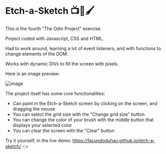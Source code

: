 # Etch-a-Sketch 📺🎨🖌️

This is the fourth "The Odin Project" exercise.

Project coded with Javascript, CSS and HTML.

Had to work around, learning a lot of event listeners, and with functions to change elements of the DOM.

Works with dynamic DIVs to fill the screen with pixels.

Here is an image preview: 

![image](https://github.com/user-attachments/assets/de855f4f-8d9e-40ad-9c72-8a4e35a5f8b4)

The project itself has some core functionalities:
* Can paint in the Etch-a-Sketch screen by clicking on the screen, and dragging the mouse
* You can select the grid size with the "Change grid size" button
* You can change the color of your brush with the middle button that displays your selected color
* You can clear the screen with the "Clear" button

Try it yourself, in the live demo: https://facundoduhau.github.io/etch-a-sketch/ 👈
